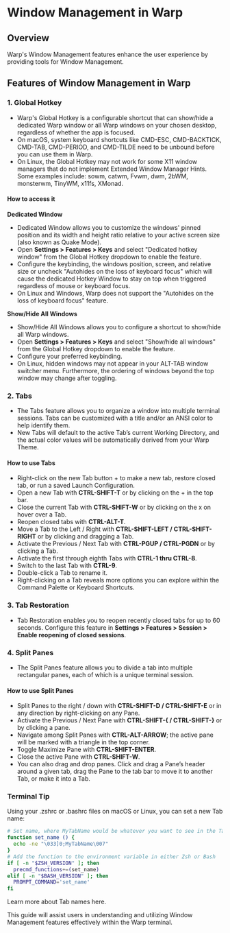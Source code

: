# Window Management in Warp

## Overview
Warp's Window Management features enhance the user experience by providing tools for Window Management.

## Features of Window Management in Warp

### 1. Global Hotkey
- Warp's Global Hotkey is a configurable shortcut that can show/hide a dedicated Warp window or all Warp windows on your chosen desktop, regardless of whether the app is focused.
- On macOS, system keyboard shortcuts like CMD-ESC, CMD-BACKTICK, CMD-TAB, CMD-PERIOD, and CMD-TILDE need to be unbound before you can use them in Warp.
- On Linux, the Global Hotkey may not work for some X11 window managers that do not implement Extended Window Manager Hints. Some examples include: sowm, catwm, Fvwm, dwm, 2bWM, monsterwm, TinyWM, x11fs, XMonad.

#### How to access it
**Dedicated Window**
- Dedicated Window allows you to customize the windows' pinned position and its width and height ratio relative to your active screen size (also known as Quake Mode).
- Open **Settings > Features > Keys** and select "Dedicated hotkey window" from the Global Hotkey dropdown to enable the feature.
- Configure the keybinding, the windows position, screen, and relative size or uncheck "Autohides on the loss of keyboard focus" which will cause the dedicated Hotkey Window to stay on top when triggered regardless of mouse or keyboard focus.
- On Linux and Windows, Warp does not support the "Autohides on the loss of keyboard focus" feature.

**Show/Hide All Windows**
- Show/Hide All Windows allows you to configure a shortcut to show/hide all Warp windows.
- Open **Settings > Features > Keys** and select "Show/hide all windows" from the Global Hotkey dropdown to enable the feature.
- Configure your preferred keybinding.
- On Linux, hidden windows may not appear in your ALT-TAB window switcher menu. Furthermore, the ordering of windows beyond the top window may change after toggling.

### 2. Tabs
- The Tabs feature allows you to organize a window into multiple terminal sessions. Tabs can be customized with a title and/or an ANSI color to help identify them.
- New Tabs will default to the active Tab’s current Working Directory, and the actual color values will be automatically derived from your Warp Theme.

#### How to use Tabs
- Right-click on the new Tab button + to make a new tab, restore closed tab, or run a saved Launch Configuration.
- Open a new Tab with **CTRL-SHIFT-T** or by clicking on the + in the top bar.
- Close the current Tab with **CTRL-SHIFT-W** or by clicking on the x on hover over a Tab.
- Reopen closed tabs with **CTRL-ALT-T**.
- Move a Tab to the Left / Right with **CTRL-SHIFT-LEFT / CTRL-SHIFT-RIGHT** or by clicking and dragging a Tab.
- Activate the Previous / Next Tab with **CTRL-PGUP / CTRL-PGDN** or by clicking a Tab.
- Activate the first through eighth Tabs with **CTRL-1 thru CTRL-8**.
- Switch to the last Tab with **CTRL-9**.
- Double-click a Tab to rename it.
- Right-clicking on a Tab reveals more options you can explore within the Command Palette or Keyboard Shortcuts.

### 3. Tab Restoration
- Tab Restoration enables you to reopen recently closed tabs for up to 60 seconds. Configure this feature in **Settings > Features > Session > Enable reopening of closed sessions**.

### 4. Split Panes
- The Split Panes feature allows you to divide a tab into multiple rectangular panes, each of which is a unique terminal session.

#### How to use Split Panes
- Split Panes to the right / down with **CTRL-SHIFT-D / CTRL-SHIFT-E** or in any direction by right-clicking on any Pane.
- Activate the Previous / Next Pane with **CTRL-SHIFT-{ / CTRL-SHIFT-}** or by clicking a pane.
- Navigate among Split Panes with **CTRL-ALT-ARROW**; the active pane will be marked with a triangle in the top corner.
- Toggle Maximize Pane with **CTRL-SHIFT-ENTER**.
- Close the active Pane with **CTRL-SHIFT-W**.
- You can also drag and drop panes. Click and drag a Pane’s header around a given tab, drag the Pane to the tab bar to move it to another Tab, or make it into a Tab.

### Terminal Tip
Using your .zshrc or .bashrc files on macOS or Linux, you can set a new Tab name:

```bash
# Set name, where MyTabName would be whatever you want to see in the Tab (either a fixed string, $PWD, or something else)
function set_name () {
  echo -ne "\033]0;MyTabName\007"
}
# Add the function to the environment variable in either Zsh or Bash
if [ -n "$ZSH_VERSION" ]; then
  precmd_functions+=(set_name)
elif [ -n "$BASH_VERSION" ]; then
  PROMPT_COMMAND='set_name'
fi
```

Learn more about Tab names here.

This guide will assist users in understanding and utilizing Window Management features effectively within the Warp terminal.
